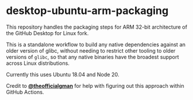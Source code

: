 # desktop-ubuntu-arm-packaging

This repository handles the packaging steps for ARM 32-bit architecture of the
GitHub Desktop for Linux fork.

This is a standalone workflow to build any native dependencies against an older
version of glibc, without needing to restrict other tooling to older versions
of `glibc`, so that any native binaries have the broadest support across Linux
distributions.

Currently this uses Ubuntu 18.04 and Node 20.

Credit to [**@theofficialgman**](https://github.com/theofficialgman) for help
with figuring out this approach within GitHub Actions.
